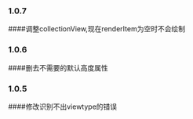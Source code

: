 ### 1.0.7

####调整collectionView,现在renderItem为空时不会绘制

### 1.0.6

####删去不需要的默认高度属性

### 1.0.5

####修改识别不出viewtype的错误

